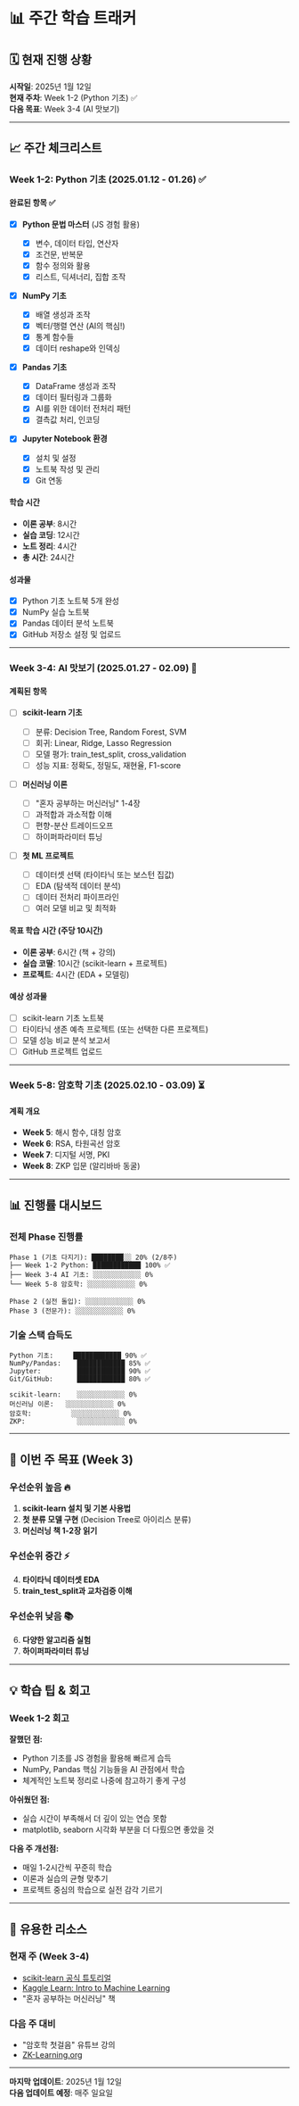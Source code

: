 # 📊 주간 학습 트래커

## 🗓 현재 진행 상황

**시작일**: 2025년 1월 12일  
**현재 주차**: Week 1-2 (Python 기초) ✅  
**다음 목표**: Week 3-4 (AI 맛보기)

---

## 📈 주간 체크리스트

### Week 1-2: Python 기초 (2025.01.12 - 01.26) ✅

#### 완료된 항목 ✅

- [x] **Python 문법 마스터** (JS 경험 활용)

  - [x] 변수, 데이터 타입, 연산자
  - [x] 조건문, 반복문
  - [x] 함수 정의와 활용
  - [x] 리스트, 딕셔너리, 집합 조작

- [x] **NumPy 기초**

  - [x] 배열 생성과 조작
  - [x] 벡터/행렬 연산 (AI의 핵심!)
  - [x] 통계 함수들
  - [x] 데이터 reshape와 인덱싱

- [x] **Pandas 기초**

  - [x] DataFrame 생성과 조작
  - [x] 데이터 필터링과 그룹화
  - [x] AI를 위한 데이터 전처리 패턴
  - [x] 결측값 처리, 인코딩

- [x] **Jupyter Notebook 환경**
  - [x] 설치 및 설정
  - [x] 노트북 작성 및 관리
  - [x] Git 연동

#### 학습 시간

- **이론 공부**: 8시간
- **실습 코딩**: 12시간
- **노트 정리**: 4시간
- **총 시간**: 24시간

#### 성과물

- [x] Python 기초 노트북 5개 완성
- [x] NumPy 실습 노트북
- [x] Pandas 데이터 분석 노트북
- [x] GitHub 저장소 설정 및 업로드

---

### Week 3-4: AI 맛보기 (2025.01.27 - 02.09) 🎯

#### 계획된 항목

- [ ] **scikit-learn 기초**

  - [ ] 분류: Decision Tree, Random Forest, SVM
  - [ ] 회귀: Linear, Ridge, Lasso Regression
  - [ ] 모델 평가: train_test_split, cross_validation
  - [ ] 성능 지표: 정확도, 정밀도, 재현율, F1-score

- [ ] **머신러닝 이론**

  - [ ] "혼자 공부하는 머신러닝" 1-4장
  - [ ] 과적합과 과소적합 이해
  - [ ] 편향-분산 트레이드오프
  - [ ] 하이퍼파라미터 튜닝

- [ ] **첫 ML 프로젝트**
  - [ ] 데이터셋 선택 (타이타닉 또는 보스턴 집값)
  - [ ] EDA (탐색적 데이터 분석)
  - [ ] 데이터 전처리 파이프라인
  - [ ] 여러 모델 비교 및 최적화

#### 목표 학습 시간 (주당 10시간)

- **이론 공부**: 6시간 (책 + 강의)
- **실습 코딸**: 10시간 (scikit-learn + 프로젝트)
- **프로젝트**: 4시간 (EDA + 모델링)

#### 예상 성과물

- [ ] scikit-learn 기초 노트북
- [ ] 타이타닉 생존 예측 프로젝트 (또는 선택한 다른 프로젝트)
- [ ] 모델 성능 비교 분석 보고서
- [ ] GitHub 프로젝트 업로드

---

### Week 5-8: 암호학 기초 (2025.02.10 - 03.09) ⏳

#### 계획 개요

- **Week 5**: 해시 함수, 대칭 암호
- **Week 6**: RSA, 타원곡선 암호
- **Week 7**: 디지털 서명, PKI
- **Week 8**: ZKP 입문 (알리바바 동굴)

---

## 📊 진행률 대시보드

### 전체 Phase 진행률

```
Phase 1 (기초 다지기): ████████░░ 20% (2/8주)
├── Week 1-2 Python: ████████████ 100% ✅
├── Week 3-4 AI 기초: ░░░░░░░░░░░░ 0%
└── Week 5-8 암호학: ░░░░░░░░░░░░ 0%

Phase 2 (실전 돌입): ░░░░░░░░░░░░ 0%
Phase 3 (전문가): ░░░░░░░░░░░░ 0%
```

### 기술 스택 습득도

```
Python 기초:     ████████████ 90% ✅
NumPy/Pandas:    ████████████ 85% ✅
Jupyter:         ████████████ 90% ✅
Git/GitHub:      ████████████ 80% ✅

scikit-learn:    ░░░░░░░░░░░░ 0%
머신러닝 이론:   ░░░░░░░░░░░░ 0%
암호학:          ░░░░░░░░░░░░ 0%
ZKP:             ░░░░░░░░░░░░ 0%
```

---

## 🎯 이번 주 목표 (Week 3)

### 우선순위 높음 🔥

1. **scikit-learn 설치 및 기본 사용법**
2. **첫 분류 모델 구현** (Decision Tree로 아이리스 분류)
3. **머신러닝 책 1-2장 읽기**

### 우선순위 중간 ⚡

4. **타이타닉 데이터셋 EDA**
5. **train_test_split과 교차검증 이해**

### 우선순위 낮음 📚

6. **다양한 알고리즘 실험**
7. **하이퍼파라미터 튜닝**

---

## 💡 학습 팁 & 회고

### Week 1-2 회고

**잘했던 점:**

- Python 기초를 JS 경험을 활용해 빠르게 습득
- NumPy, Pandas 핵심 기능들을 AI 관점에서 학습
- 체계적인 노트북 정리로 나중에 참고하기 좋게 구성

**아쉬웠던 점:**

- 실습 시간이 부족해서 더 깊이 있는 연습 못함
- matplotlib, seaborn 시각화 부분을 더 다뤘으면 좋았을 것

**다음 주 개선점:**

- 매일 1-2시간씩 꾸준히 학습
- 이론과 실습의 균형 맞추기
- 프로젝트 중심의 학습으로 실전 감각 기르기

---

## 🔗 유용한 리소스

### 현재 주 (Week 3-4)

- [scikit-learn 공식 튜토리얼](https://scikit-learn.org/stable/tutorial/index.html)
- [Kaggle Learn: Intro to Machine Learning](https://www.kaggle.com/learn/intro-to-machine-learning)
- "혼자 공부하는 머신러닝" 책

### 다음 주 대비

- "암호학 첫걸음" 유튜브 강의
- [ZK-Learning.org](https://zk-learning.org/)

---

**마지막 업데이트**: 2025년 1월 12일  
**다음 업데이트 예정**: 매주 일요일
